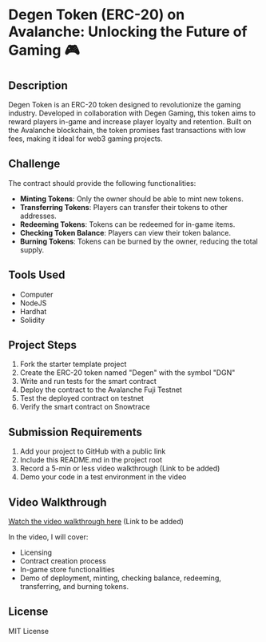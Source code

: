 
# Degen Token (ERC-20) on Avalanche: Unlocking the Future of Gaming 🎮

## Description

Degen Token is an ERC-20 token designed to revolutionize the gaming industry. Developed in collaboration with Degen Gaming, this token aims to reward players in-game and increase player loyalty and retention. Built on the Avalanche blockchain, the token promises fast transactions with low fees, making it ideal for web3 gaming projects.

## Challenge

The contract should provide the following functionalities:

- **Minting Tokens**: Only the owner should be able to mint new tokens.
- **Transferring Tokens**: Players can transfer their tokens to other addresses.
- **Redeeming Tokens**: Tokens can be redeemed for in-game items.
- **Checking Token Balance**: Players can view their token balance.
- **Burning Tokens**: Tokens can be burned by the owner, reducing the total supply.

## Tools Used

- Computer
- NodeJS
- Hardhat
- Solidity

## Project Steps

1. Fork the starter template project
2. Create the ERC-20 token named "Degen" with the symbol "DGN"
3. Write and run tests for the smart contract
4. Deploy the contract to the Avalanche Fuji Testnet
5. Test the deployed contract on testnet
6. Verify the smart contract on Snowtrace

## Submission Requirements

1. Add your project to GitHub with a public link
2. Include this README.md in the project root
3. Record a 5-min or less video walkthrough (Link to be added)
4. Demo your code in a test environment in the video

## Video Walkthrough

[Watch the video walkthrough here](#) (Link to be added)

In the video, I will cover:
- Licensing
- Contract creation process
- In-game store functionalities
- Demo of deployment, minting, checking balance, redeeming, transferring, and burning tokens.

## License

MIT License
